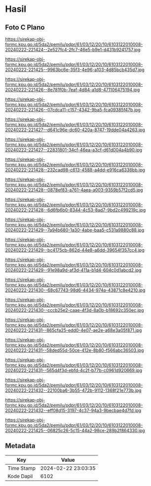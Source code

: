 # Hasil

## Foto C Plano

https://sirekap-obj-formc.kpu.go.id/5da2/pemilu/pdpr/61/03/12/20/10/6103122010008-20240222-221424--2e527fc4-2fc7-46e5-b9e1-d431b9241757.jpg

https://sirekap-obj-formc.kpu.go.id/5da2/pemilu/pdpr/61/03/12/20/10/6103122010008-20240222-221425--9963bc6e-35f3-4e96-a103-4d85bcb435d7.jpg

https://sirekap-obj-formc.kpu.go.id/5da2/pemilu/pdpr/61/03/12/20/10/6103122010008-20240222-221426--8e781f0b-7eaf-4d84-a1d8-471106475194.jpg

https://sirekap-obj-formc.kpu.go.id/5da2/pemilu/pdpr/61/03/12/20/10/6103122010008-20240222-221426--07cdca11-c157-4342-9ba5-fca09385f47b.jpg

https://sirekap-obj-formc.kpu.go.id/5da2/pemilu/pdpr/61/03/12/20/10/6103122010008-20240222-221427--d641c96e-dc60-420a-8747-19dde04a4263.jpg

https://sirekap-obj-formc.kpu.go.id/5da2/pemilu/pdpr/61/03/12/20/10/6103122010008-20240222-221427--22831801-34cf-46ea-a3cf-d61d004a4b90.jpg

https://sirekap-obj-formc.kpu.go.id/5da2/pemilu/pdpr/61/03/12/20/10/6103122010008-20240222-221428--232cad98-c613-4588-a4dd-e916ca6336bb.jpg

https://sirekap-obj-formc.kpu.go.id/5da2/pemilu/pdpr/61/03/12/20/10/6103122010008-20240222-221428--0878ef83-a761-4aea-a003-9359b57f2cd5.jpg

https://sirekap-obj-formc.kpu.go.id/5da2/pemilu/pdpr/61/03/12/20/10/6103122010008-20240222-221428--6d6fb6b0-8344-4c53-8ad7-9bd2c499219c.jpg

https://sirekap-obj-formc.kpu.go.id/5da2/pemilu/pdpr/61/03/12/20/10/6103122010008-20240222-221429--7a94b680-1a30-4abe-baa5-c531a9880c88.jpg

https://sirekap-obj-formc.kpu.go.id/5da2/pemilu/pdpr/61/03/12/20/10/6103122010008-20240222-221429--bc4175cb-862d-44e8-a6dd-39654f357cc4.jpg

https://sirekap-obj-formc.kpu.go.id/5da2/pemilu/pdpr/61/03/12/20/10/6103122010008-20240222-221429--91e98a9d-af3d-411a-b1d4-604c0d1abcd2.jpg

https://sirekap-obj-formc.kpu.go.id/5da2/pemilu/pdpr/61/03/12/20/10/6103122010008-20240222-221430--68c67743-98d6-4434-974a-43871c8e4210.jpg

https://sirekap-obj-formc.kpu.go.id/5da2/pemilu/pdpr/61/03/12/20/10/6103122010008-20240222-221430--cccb25e2-caae-4f3d-8a0b-b18692c350ec.jpg

https://sirekap-obj-formc.kpu.go.id/5da2/pemilu/pdpr/61/03/12/20/10/6103122010008-20240222-221431--865cfa25-edd0-4e07-ae2e-a68e3a05f871.jpg

https://sirekap-obj-formc.kpu.go.id/5da2/pemilu/pdpr/61/03/12/20/10/6103122010008-20240222-221431--58ded55d-50ce-412e-8b80-f566abc36503.jpg

https://sirekap-obj-formc.kpu.go.id/5da2/pemilu/pdpr/61/03/12/20/10/6103122010008-20240222-221431--565d4f3d-ebfd-4c2f-b77b-c0961d920669.jpg

https://sirekap-obj-formc.kpu.go.id/5da2/pemilu/pdpr/61/03/12/20/10/6103122010008-20240222-221432--22100ba6-3b55-472b-9112-1368f21e773b.jpg

https://sirekap-obj-formc.kpu.go.id/5da2/pemilu/pdpr/61/03/12/20/10/6103122010008-20240222-221432--eff08d15-3197-4c37-94a3-9becbae4d7fd.jpg

https://sirekap-obj-formc.kpu.go.id/5da2/pemilu/pdpr/61/03/12/20/10/6103122010008-20240222-221425--06825c26-5c15-44a2-98ce-289b2f864330.jpg


## Metadata

| Key        | Value               |
| ---------- | ------------------- |
| Time Stamp | 2024-02-22 23:03:35 |
| Kode Dapil | 6102                |



